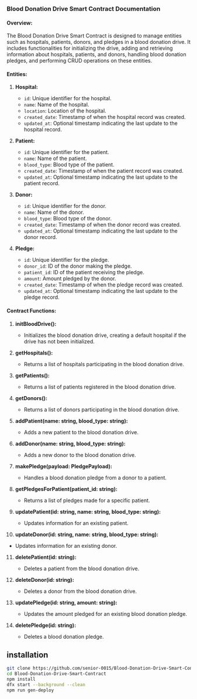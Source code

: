 ### Blood Donation Drive Smart Contract Documentation

#### Overview:

The Blood Donation Drive Smart Contract is designed to manage entities such as hospitals, patients, donors, and pledges in a blood donation drive. It includes functionalities for initializing the drive, adding and retrieving information about hospitals, patients, and donors, handling blood donation pledges, and performing CRUD operations on these entities.

#### Entities:

1. **Hospital:**
   - `id`: Unique identifier for the hospital.
   - `name`: Name of the hospital.
   - `location`: Location of the hospital.
   - `created_date`: Timestamp of when the hospital record was created.
   - `updated_at`: Optional timestamp indicating the last update to the hospital record.

2. **Patient:**
   - `id`: Unique identifier for the patient.
   - `name`: Name of the patient.
   - `blood_type`: Blood type of the patient.
   - `created_date`: Timestamp of when the patient record was created.
   - `updated_at`: Optional timestamp indicating the last update to the patient record.

3. **Donor:**
   - `id`: Unique identifier for the donor.
   - `name`: Name of the donor.
   - `blood_type`: Blood type of the donor.
   - `created_date`: Timestamp of when the donor record was created.
   - `updated_at`: Optional timestamp indicating the last update to the donor record.

4. **Pledge:**
   - `id`: Unique identifier for the pledge.
   - `donor_id`: ID of the donor making the pledge.
   - `patient_id`: ID of the patient receiving the pledge.
   - `amount`: Amount pledged by the donor.
   - `created_date`: Timestamp of when the pledge record was created.
   - `updated_at`: Optional timestamp indicating the last update to the pledge record.

#### Contract Functions:

1. **initBloodDrive():**
   - Initializes the blood donation drive, creating a default hospital if the drive has not been initialized.

2. **getHospitals():**
   - Returns a list of hospitals participating in the blood donation drive.

3. **getPatients():**
   - Returns a list of patients registered in the blood donation drive.

4. **getDonors():**
   - Returns a list of donors participating in the blood donation drive.

5. **addPatient(name: string, blood_type: string):**
   - Adds a new patient to the blood donation drive.

6. **addDonor(name: string, blood_type: string):**
   - Adds a new donor to the blood donation drive.

7. **makePledge(payload: PledgePayload):**
   - Handles a blood donation pledge from a donor to a patient.

8. **getPledgesForPatient(patient_id: string):**
   - Returns a list of pledges made for a specific patient.

9. **updatePatient(id: string, name: string, blood_type: string):**
   - Updates information for an existing patient.

10. **updateDonor(id: string, name: string, blood_type: string):**
   - Updates information for an existing donor.

11. **deletePatient(id: string):**
    - Deletes a patient from the blood donation drive.

12. **deleteDonor(id: string):**
    - Deletes a donor from the blood donation drive.

13. **updatePledge(id: string, amount: string):**
    - Updates the amount pledged for an existing blood donation pledge.

14. **deletePledge(id: string):**
    - Deletes a blood donation pledge.

## installation

```bash
git clone https://github.com/senior-0015/Blood-Donation-Drive-Smart-Contract.git
cd Blood-Donation-Drive-Smart-Contract
npm install
dfx start --background --clean
npm run gen-deploy
```
